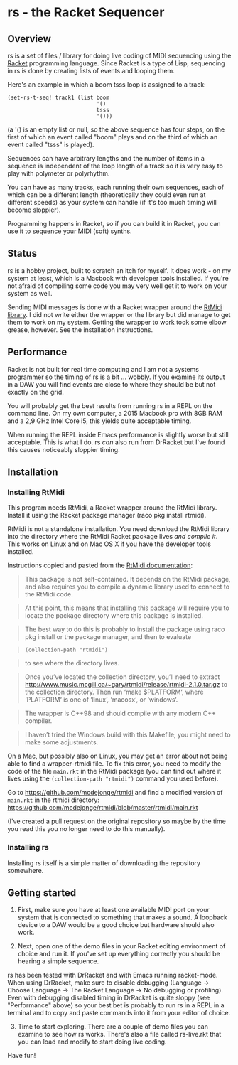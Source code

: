 # rs - the Racket Sequencer

## Overview

rs is a set of files / library for doing live coding of MIDI sequencing using the [Racket](https://racket-lang.org) programming language. Since Racket is a type of Lisp, sequencing in rs is done by creating lists of events and looping them.

Here's an example in which a boom tsss loop is assigned to a track:

```
(set-rs-t-seq! track1 (list boom
                            '()
                            tsss
                            '()))
```

(a '() is an empty list or null, so the above sequence has four steps, on the first of which an event called "boom" plays and on the third of which an event called "tsss" is played).

Sequences can have arbitrary lengths and the number of items in a sequence is independent of the loop length of a track so it is very easy to play with polymeter or polyrhythm.

You can have as many tracks, each running their own sequences, each of which can be a different length (theoretically they could even run at different speeds) as your system can handle (if it's too much timing will become sloppier).

Programming happens in Racket, so if you can build it in Racket, you can use it to sequence your MIDI (soft) synths.

## Status

rs is a hobby project, built to scratch an itch for myself. It does work - on my system at least, which is a Macbook with developer tools installed. If you're not afraid of compiling some code you may very well get it to work on your system as well.

Sending MIDI messages is done with a Racket wrapper around the [RtMidi library](https://www.music.mcgill.ca/~gary/rtmidi/). I did not write either the wrapper or the library but did manage to get them to work on my system. Getting the wrapper to work took some elbow grease, however. See the installation instructions.

## Performance

Racket is not built for real time computing and I am not a systems programmer so the timing of rs is a bit ... wobbly. If you examine its output in a DAW you will find events are close to where they should be but not exactly on the grid.

You will probably get the best results from running rs in a REPL on the command line. On my own computer, a 2015 Macbook pro with 8GB RAM and a 2,9 GHz Intel Core i5, this yields quite acceptable timing.

When running the REPL inside Emacs performance is slightly worse but still acceptable. This is what I do. rs *can* also run from DrRacket but I've found this causes noticeably sloppier timing.

## Installation

### Installing RtMidi

This program needs RtMidi, a Racket wrapper around the RtMidi library. Install it using the Racket package manager (raco pkg install rtmidi).

RtMidi is not a standalone installation. You need download the RtMidi library into the directory where the RtMidi Racket package lives *and compile it*. This works on Linux and on Mac OS X if you have the developer tools installed.

Instructions copied and pasted from the [RtMidi documentation](https://docs.racket-lang.org/rtmidi/index.html):

> This package is not self-contained. It depends on the RtMidi package, and also requires you to compile a dynamic library used to connect to the RtMidi code.

> At this point, this means that installing this package will require you to locate the package directory where this package is installed.

> The best way to do this is probably to install the package using raco pkg install or the package manager, and then to evaluate

> ```(collection-path "rtmidi")```

> to see where the directory lives.

> Once you’ve located the collection directory, you’ll need to extract http://www.music.mcgill.ca/~gary/rtmidi/release/rtmidi-2.1.0.tar.gz to the collection directory. Then run ‘make $PLATFORM‘, where ‘PLATFORM‘ is one of ‘linux‘, ‘macosx‘, or ‘windows‘.

> The wrapper is C++98 and should compile with any modern C++ compiler.

> I haven’t tried the Windows build with this Makefile; you might need to make some adjustments.

On a Mac, but possibly also on Linux, you may get an error about not being able to find a wrapper-rtmidi file. To fix this error, you need to modify the code of the file ```main.rkt``` in the RtMidi package (you can find out where it lives using the ```(collection-path "rtmidi")``` command you used before).

Go to https://github.com/mcdejonge/rtmidi and find a modified version of ```main.rkt``` in the rtmidi directory: https://github.com/mcdejonge/rtmidi/blob/master/rtmidi/main.rkt

(I've created a pull request on the original repository so maybe by the time you read this you no longer need to do this manually).

### Installing rs

Installing rs itself is a simple matter of downloading the repository somewhere.

## Getting started

1. First, make sure you have at least one available MIDI port on your system that is connected to something that makes a sound. A loopback device to a DAW would be a good choice but hardware should also work.

2. Next, open one of the demo files in your Racket editing environment of choice and run it. If you've set up everything correctly you should be hearing a simple sequence.

rs has been tested with DrRacket and with Emacs running racket-mode. When using DrRacket, make sure to disable debugging (Language -> Choose Language -> The Racket Language -> No debugging or profiling). Even with debugging disabled timing in DrRacket is quite sloppy (see "Performance" above) so your best bet is probably to run rs in a REPL in a terminal and to copy and paste commands into it from your editor of choice.

3. Time to start exploring. There are a couple of demo files you can examine to see how rs works. There's also a file called rs-live.rkt that you can load and modify to start doing live coding.

Have fun!

